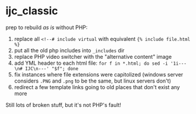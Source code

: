 # ijc_classic

prep to rebuild *as is* without PHP:

1. replace all `<!--# include virtual` with equivalent `{% include file.html %}`
2. put all the old php includes into `_includes` dir
3. replace PHP video switcher with the "alternative content" image
4. add YML header to each html file: `for f in *.html; do sed -i '1i---\n# IJC\n---' "$f"; done`
5. fix instances where file extensions were capitolized (windows server considers `.PNG` and `.png` to be the same, but linux servers don't)
6. redirect a few template links going to old places that don't exist any more

Still lots of broken stuff, but it's not PHP's fault!
